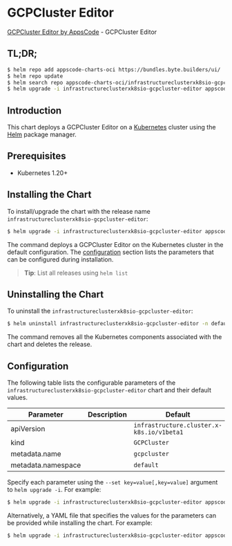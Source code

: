 # GCPCluster Editor

[GCPCluster Editor by AppsCode](https://appscode.com) - GCPCluster Editor

## TL;DR;

```bash
$ helm repo add appscode-charts-oci https://bundles.byte.builders/ui/
$ helm repo update
$ helm search repo appscode-charts-oci/infrastructureclusterxk8sio-gcpcluster-editor --version=v0.10.0
$ helm upgrade -i infrastructureclusterxk8sio-gcpcluster-editor appscode-charts-oci/infrastructureclusterxk8sio-gcpcluster-editor -n default --create-namespace --version=v0.10.0
```

## Introduction

This chart deploys a GCPCluster Editor on a [Kubernetes](http://kubernetes.io) cluster using the [Helm](https://helm.sh) package manager.

## Prerequisites

- Kubernetes 1.20+

## Installing the Chart

To install/upgrade the chart with the release name `infrastructureclusterxk8sio-gcpcluster-editor`:

```bash
$ helm upgrade -i infrastructureclusterxk8sio-gcpcluster-editor appscode-charts-oci/infrastructureclusterxk8sio-gcpcluster-editor -n default --create-namespace --version=v0.10.0
```

The command deploys a GCPCluster Editor on the Kubernetes cluster in the default configuration. The [configuration](#configuration) section lists the parameters that can be configured during installation.

> **Tip**: List all releases using `helm list`

## Uninstalling the Chart

To uninstall the `infrastructureclusterxk8sio-gcpcluster-editor`:

```bash
$ helm uninstall infrastructureclusterxk8sio-gcpcluster-editor -n default
```

The command removes all the Kubernetes components associated with the chart and deletes the release.

## Configuration

The following table lists the configurable parameters of the `infrastructureclusterxk8sio-gcpcluster-editor` chart and their default values.

|     Parameter      | Description |                       Default                        |
|--------------------|-------------|------------------------------------------------------|
| apiVersion         |             | <code>infrastructure.cluster.x-k8s.io/v1beta1</code> |
| kind               |             | <code>GCPCluster</code>                              |
| metadata.name      |             | <code>gcpcluster</code>                              |
| metadata.namespace |             | <code>default</code>                                 |


Specify each parameter using the `--set key=value[,key=value]` argument to `helm upgrade -i`. For example:

```bash
$ helm upgrade -i infrastructureclusterxk8sio-gcpcluster-editor appscode-charts-oci/infrastructureclusterxk8sio-gcpcluster-editor -n default --create-namespace --version=v0.10.0 --set apiVersion=infrastructure.cluster.x-k8s.io/v1beta1
```

Alternatively, a YAML file that specifies the values for the parameters can be provided while
installing the chart. For example:

```bash
$ helm upgrade -i infrastructureclusterxk8sio-gcpcluster-editor appscode-charts-oci/infrastructureclusterxk8sio-gcpcluster-editor -n default --create-namespace --version=v0.10.0 --values values.yaml
```

